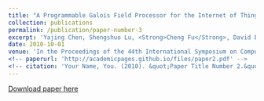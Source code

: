 ```yaml
---
title: "A Programmable Galois Field Processor for the Internet of Things"
collection: publications
permalink: /publication/paper-number-3
excerpt: 'Yajing Chen, Shengshuo Lu, <Strong>Cheng Fu</Strong>, David Blaauw, Ronald Dreslinski Jr, Trevor Mudge, and Hun-Seok Kim'
date: 2010-10-01
venue: 'In the Proceedings of the 44th International Symposium on Computer Architecture (ISCA), 2017'
<!-- paperurl: 'http://academicpages.github.io/files/paper2.pdf' -->
<!-- citation: 'Your Name, You. (2010). &quot;Paper Title Number 2.&quot; <i>Journal 1</i>. 1(2).' -->
---
```

<!-- This paper is about the number 2. The number 3 is left for future work.
 -->
<!-- [Download paper here](https://chengfu0118.github.io/files/ISCA17-GaloisField.pdf) -->
[Download paper here](https://ieeexplore.ieee.org/document/8192501)

<!-- Recommended citation: Your Name, You. (2010). "Paper Title Number 2." <i>Journal 1</i>. 1(2). -->